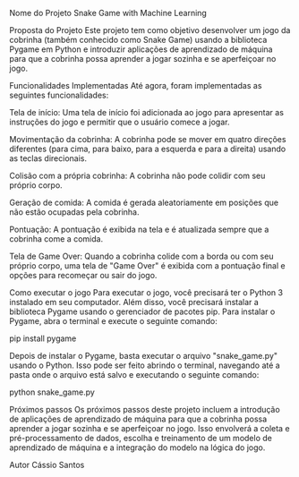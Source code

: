 Nome do Projeto
Snake Game with Machine Learning

Proposta do Projeto
Este projeto tem como objetivo desenvolver um jogo da cobrinha (também conhecido como Snake Game) usando a biblioteca Pygame em Python e introduzir aplicações de aprendizado de máquina para que a cobrinha possa aprender a jogar sozinha e se aperfeiçoar no jogo.

Funcionalidades Implementadas
Até agora, foram implementadas as seguintes funcionalidades:

Tela de início: Uma tela de início foi adicionada ao jogo para apresentar as instruções do jogo e permitir que o usuário comece a jogar.

Movimentação da cobrinha: A cobrinha pode se mover em quatro direções diferentes (para cima, para baixo, para a esquerda e para a direita) usando as teclas direcionais.

Colisão com a própria cobrinha: A cobrinha não pode colidir com seu próprio corpo.

Geração de comida: A comida é gerada aleatoriamente em posições que não estão ocupadas pela cobrinha.

Pontuação: A pontuação é exibida na tela e é atualizada sempre que a cobrinha come a comida.

Tela de Game Over: Quando a cobrinha colide com a borda ou com seu próprio corpo, uma tela de "Game Over" é exibida com a pontuação final e opções para recomeçar ou sair do jogo.

Como executar o jogo
Para executar o jogo, você precisará ter o Python 3 instalado em seu computador. Além disso, você precisará instalar a biblioteca Pygame usando o gerenciador de pacotes pip. Para instalar o Pygame, abra o terminal e execute o seguinte comando:


pip install pygame

Depois de instalar o Pygame, basta executar o arquivo "snake_game.py" usando o Python. Isso pode ser feito abrindo o terminal, navegando até a pasta onde o arquivo está salvo e executando o seguinte comando:

python snake_game.py

Próximos passos
Os próximos passos deste projeto incluem a introdução de aplicações de aprendizado de máquina para que a cobrinha possa aprender a jogar sozinha e se aperfeiçoar no jogo. Isso envolverá a coleta e pré-processamento de dados, escolha e treinamento de um modelo de aprendizado de máquina e a integração do modelo na lógica do jogo.

Autor
Cássio Santos
